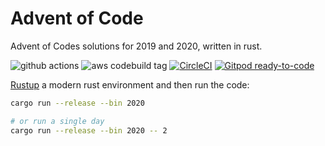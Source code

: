 
# Advent of Code

Advent of Codes solutions for 2019 and 2020, written in rust.

![github actions](https://github.com/ggovan/advent-of-code/workflows/Compile%20and%20Test/badge.svg)
![aws codebuild tag](https://codebuild.eu-central-1.amazonaws.com/badges?uuid=eyJlbmNyeXB0ZWREYXRhIjoiUUJUWFNjZ1Y0SWIyV2h6bzNkSnN3VUtpcWtOWjdaTzN0dGxzZ0N0VlVwU2V3cEVxSHpmUys3NGxzZDhSdVl2SzYvUDN0T3hJTTBRZ0FrcnZNMXdaN0lVPSIsIml2UGFyYW1ldGVyU3BlYyI6IjNtRVFKV2pnVE5OQ3FvUDQiLCJtYXRlcmlhbFNldFNlcmlhbCI6MX0%3D&branch=master)
[![CircleCI](https://circleci.com/gh/ggovan/advent-of-code.svg?style=svg)](https://circleci.com/gh/ggovan/advent-of-code)
[![Gitpod ready-to-code](https://img.shields.io/badge/Gitpod-ready--to--code-blue?logo=gitpod)](https://gitpod.io/#https://github.com/ggovan/advent-of-code)

[Rustup](https://rustup.rs/) a modern rust environment and then run the code:

```sh
cargo run --release --bin 2020

# or run a single day
cargo run --release --bin 2020 -- 2
```

